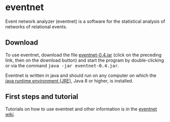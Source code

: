 # eventnet
Event network analyzer (eventnet) is a software for the statistical analysis of networks of relational events.

## Download
To use eventnet, download the file <a href="eventnet-0.4.jar">eventnet-0.4.jar</a> (click on the preceding link, then on the download button) and start the program by double-clicking or via the command <tt>java -jar eventnet-0.4.jar</tt>.

Eventnet is written in java and should run on any computer on which the <a href="http://www.oracle.com/technetwork/java/javase/downloads/index.html">java runtime environment (JRE)</a>, Java 8 or higher, is installed.

## First steps and tutorial 
Tutorials on how to use eventnet and other information is in the [eventnet wiki](wiki).
